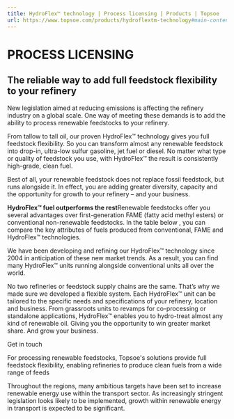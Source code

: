 ```yaml
---
title: HydroFlex™ technology | Process licensing | Products | Topsoe
url: https://www.topsoe.com/products/hydroflextm-technology#main-content
---
```


# PROCESS LICENSING

## The reliable way to add full feedstock flexibility to your refinery

New legislation aimed at reducing emissions is affecting the refinery industry on a global scale. One way of meeting these demands is to add the ability to process renewable feedstocks to your refinery.

From tallow to tall oil, our proven HydroFlex™ technology gives you full feedstock flexibility. So you can transform almost any renewable feedstock into drop-in, ultra-low sulfur gasoline, jet fuel or diesel. No matter what type or quality of feedstock you use, with HydroFlex™ the result is consistently high-grade, clean fuel.

Best of all, your renewable feedstock does not replace fossil feedstock, but runs alongside it. In effect, you are adding greater diversity, capacity and the opportunity for growth to your refinery – and your business.

**HydroFlex™ fuel outperforms the rest**Renewable feedstocks offer you several advantages over first-generation FAME (fatty acid methyl esters) or conventional non-renewable feedstocks. In the table below , you can compare the key attributes of fuels produced from conventional, FAME and HydroFlex™ technologies.

We have been developing and refining our HydroFlex™ technology since 2004 in anticipation of these new market trends. As a result, you can find many HydroFlex™ units running alongside conventional units all over the world.

No two refineries or feedstock supply chains are the same. That’s why we made sure we developed a flexible system. Each HydroFlex™ unit can be tailored to the specific needs and specifications of your refinery, location and business. From grassroots units to revamps for co-processing or standalone applications, HydroFlex™ enables you to hydro-treat almost any kind of renewable oil. Giving you the opportunity to win greater market share. And grow your business.

Get in touch

For processing renewable feedstocks, Topsoe's solutions provide full feedstock flexibility, enabling refineries to produce clean fuels from a wide range of feeds

Throughout the regions, many ambitious targets have been set to increase renewable energy use within the transport sector. As increasingly stringent legislation looks likely to be implemented, growth within renewable energy in transport is expected to be significant.